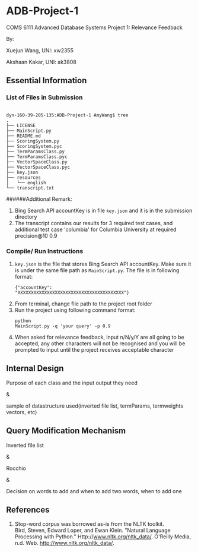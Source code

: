 # ADB-Project-1
COMS 6111 Advanced Database Systems Project 1: Relevance Feedback

By:

Xuejun Wang, UNI: xw2355

Akshaan Kakar, UNI: ak3808

## Essential Information

### List of Files in Submission
<pre><code>
dyn-160-39-205-135:ADB-Project-1 AmyWang$ tree
.
├── LICENSE
├── MainScript.py
├── README.md
├── ScoringSystem.py
├── ScoringSystem.pyc
├── TermParamsClass.py
├── TermParamsClass.pyc
├── VectorSpaceClass.py
├── VectorSpaceClass.pyc
├── key.json
├── resources
│   └── english
└── transcript.txt
</code></pre>

######Additional Remark: 
1. Bing Search API accountKey is in file <code>key.json</code> and it is in the submission directory
2. The transcript contains our results for 3 required test cases, and additional test case 'columbia' for Columbia University at required precision@10 0.9


### Compile/ Run Instructions
1. <code>key.json</code> is the file that stores Bing Search API accountKey. Make sure it is under the same file path as <code>MainScript.py</code>. The file is in following format:<pre><code>{"accountKey": "XXXXXXXXXXXXXXXXXXXXXXXXXXXXXXXXXXXXXXXX"}</code></pre>
2. From terminal, change file path to the project root folder
3. Run the project using following command format: <pre><code>python MainScript.py -q 'your query' -p 0.9</code></pre>
4. When asked for relevance feedback, input n/N/y/Y are all going to be accepted, any other characters will not be recognised and you will be prompted to input until the project receives acceptable character


## Internal Design
Purpose of each class and the input output they need

&

sample of datastructure used(inverted file list, termParams, termweights vectors, etc)


## Query Modification Mechanism

Inverted file list

&

Rocchio

&

Decision on words to add and when to add two words, when to add one


## References

1. Stop-word corpus was borrowed as-is from the NLTK toolkit.  
   Bird, Steven, Edward Loper, and Ewan Klein. "Natural Language Processing with Python." Http://www.nltk.org/nltk_data/. O'Reilly Media, n.d. Web. <http://www.nltk.org/nltk_data/>.
